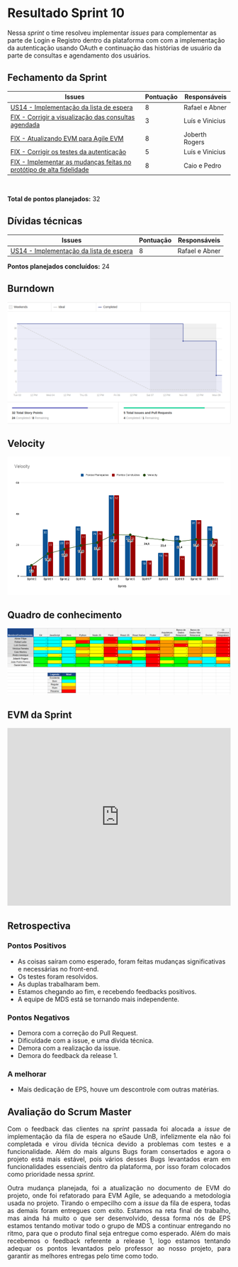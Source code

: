 # Resultado Sprint 10

<p style="align-item: justify;">
    Nessa <i>sprint</i> o time resolveu implementar <i>issues</i> para complementar as parte de Login e Registro dentro da plataforma com com a implementação da autenticação usando OAuth e continuação das histórias de usuário da parte de consultas e agendamento dos usuários.
</p>

## Fechamento da Sprint

| Issues | Pontuação | Responsáveis |
| ------ | ------ | --------|
| <a href="https://github.com/fga-eps-mds/2020.1-eSaudeUnB-Wiki/issues/98">US14 - Implementação da lista de espera</a> | 8 | Rafael e Abner |
| <a href="https://github.com/fga-eps-mds/2020.1-eSaudeUnB-Wiki/issues/100">FIX - Corrigir a visualização das consultas agendada</a> | 3 | Luís e Vinicius |
| <a href="https://github.com/fga-eps-mds/2020.1-eSaudeUnB-Wiki/issues/103">FIX - Atualizando EVM para Agile EVM </a> | 8 | Joberth Rogers |
| <a href="https://github.com/fga-eps-mds/2020.1-eSaudeUnB-Wiki/issues/95">FIX - Corrigir os testes da autenticação</a> | 5 | Luís e Vinicius |
| <a href="https://github.com/fga-eps-mds/2020.1-eSaudeUnB-Wiki/issues/101">FIX - Implementar as mudanças feitas no protótipo de alta fidelidade</a> | 8 | Caio e Pedro |

</br>

**Total de pontos planejados:** 32
</br>

## Dívidas técnicas

| Issues | Pontuação | Responsáveis |
| ------ | ------ | --------|
| <a href="https://github.com/fga-eps-mds/2020.1-eSaudeUnB-Wiki/issues/98">US14 - Implementação da lista de espera</a> | 8 | Rafael e Abner |

**Pontos planejados concluídos:** 24
</br>

## Burndown

![Burnout Sprint 11](./img/burndown_sprint11.png)

## Velocity

![Velocity Sprint 10](./img/velocity_sprint11.png)

## Quadro de conhecimento

![Quadro Sprint 11](./img/quadro_conhecimento_sprint11.png)

## EVM da Sprint

<iframe style="width: 100%; height: 400px;" seamless frameborder="0" scrolling="no" src="https://docs.google.com/spreadsheets/d/e/2PACX-1vTKacsqu4_Id3fiivyQCnw7btXFrMPZ5HP8UL2cBn4Y-f7acPC6JadEeH8GHFUDzA/pubchart?oid=1654714464&amp;format=interactive"></iframe>

## Retrospectiva

### Pontos Positivos

- As coisas saíram como esperado, foram feitas mudanças significativas e necessárias no front-end.
- Os testes foram resolvidos.
- As duplas trabalharam bem.
- Estamos chegando ao fim, e recebendo feedbacks positivos.
- A equipe de MDS está se tornando mais independente.

### Pontos Negativos

- Demora com a correção do Pull Request.
- Dificuldade com a issue, e uma dívida técnica.
- Demora com a realização da issue.
- Demora do feedback da release 1.

### A melhorar

-  Mais dedicação de EPS, houve um descontrole com outras matérias.

## Avaliação do Scrum Master

<p style="text-align: justify;">
    Com o feedback das clientes na <i>sprint</i> passada foi alocada a <i>issue</i> de implementação da fila de espera no eSaude UnB, infelizmente ela não foi completada e virou dívida técnica devido a problemas com testes e a funcionalidade. Além do mais alguns Bugs foram consertados e agora o projeto está mais estável, pois vários desses Bugs levantados eram em funcionalidades essenciais dentro da plataforma, por isso foram colocados como prioridade nessa <i>sprint</i>.
</p>

<p style="text-align: justify;">
    Outra mudança planejada, foi a atualização no documento de EVM do projeto, onde foi refatorado para EVM Agile, se adequando a metodologia usada no projeto. Tirando o empecilho com a <i>issue</i>  da fila de espera, todas as demais foram entregues com exito. Estamos na reta final de trabalho, mas ainda há muito o que ser desenvolvido, dessa forma nós de EPS estamos tentando motivar todo o grupo de MDS a continuar entregando no ritmo, para que o produto final seja entregue como esperado. Além do mais recebemos o feedback referente a release 1, logo estamos tentando adequar os pontos levantados pelo professor ao nosso projeto, para garantir as melhores entregas pelo time como todo.
</p>
